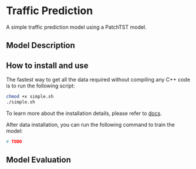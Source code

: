 # Traffic Prediction

A simple traffic prediction model using a PatchTST model.

## Model Description

<!-- TODO -->

## How to install and use

The fastest way to get all the data required without compiling any C++ code is to run the following script:

```bash
chmod +x simple.sh
./simple.sh
```

To learn more about the installation details, please refer to [docs](docs/install.md).

After data installation, you can run the following command to train the model:

```bash
# TODO
```

## Model Evaluation
